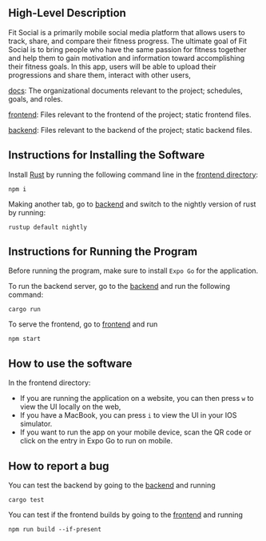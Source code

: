 ## High-Level Description
Fit Social is a primarily mobile social media platform that allows users to track, share, and compare their fitness progress. 
The ultimate goal of Fit Social is to bring people who have the same passion for fitness together and help them to gain 
motivation and information toward accomplishing their fitness goals.
In this app, users will be able to upload their progressions and share them, interact with other users, 

[docs](./docs): The organizational documents relevant to the project; schedules, goals, and roles.

[frontend](./frontend): Files relevant to the frontend of the project; static frontend files.

[backend](./backend): Files relevant to the backend of the project; static backend files.

## Instructions for Installing the Software
Install [Rust](https://www.rust-lang.org/tools/install) by running the following command line in the [frontend directory](./frontend):

```shell
npm i
```
Making another tab, go to [backend](./backend) and switch to the nightly version of rust by running:

```shell
rustup default nightly
```

## Instructions for Running the Program
Before running the program, make sure to install `Expo Go` for the application.

To run the backend server, go to the [backend](./backend) and run the following command:

```shell
cargo run
```

To serve the frontend, go to [frontend](./frontend) and run

```shell
npm start
```

## How to use the software
In the frontend directory:
- If you are running the application on a website, you can then press `w` to view the UI locally on the web, 
- If you have a MacBook, you can press `i` to view the UI in your IOS simulator.
- If you want to run the app on your mobile device, scan the QR code or click on the entry in Expo Go to run on mobile.

## How to report a bug

You can test the backend by going to the [backend](./backend) and running

```shell
cargo test
```

You can test if the frontend builds by going to the [frontend](./frontend) and running

```shell
npm run build --if-present